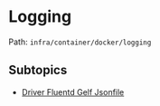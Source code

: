 # Logging

Path: `infra/container/docker/logging`

## Subtopics
- [Driver Fluentd Gelf Jsonfile](./driver_fluentd_gelf_jsonfile/README.md)
